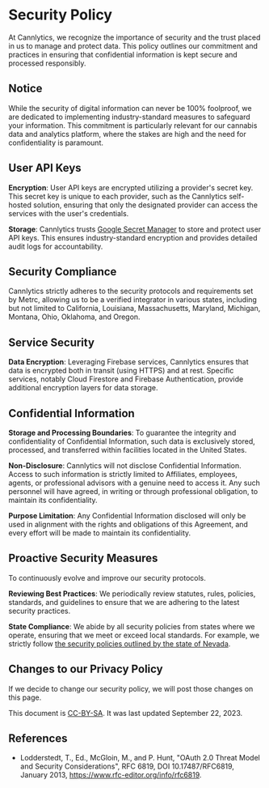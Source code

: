 # Security Policy

At Cannlytics, we recognize the importance of security and the trust placed in us to manage and protect data. This policy outlines our commitment and practices in ensuring that confidential information is kept secure and processed responsibly.
<!-- The security of your personal information is important to us, but remember that no method of transmission over the Internet, or method of electronic storage, is 100% secure. While we strive to use commercially acceptable means to protect your personal information, we cannot guarantee its absolute security. -->

## Notice

While the security of digital information can never be 100% foolproof, we are dedicated to implementing industry-standard measures to safeguard your information. This commitment is particularly relevant for our cannabis data and analytics platform, where the stakes are high and the need for confidentiality is paramount.


## User API Keys


**Encryption**: User API keys are encrypted utilizing a provider's secret key. This secret key is unique to each provider, such as the Cannlytics self-hosted solution, ensuring that only the designated provider can access the services with the user's credentials.

**Storage**: Cannlytics trusts [Google Secret Manager](https://cloud.google.com/secret-manager) to store and protect user API keys. This ensures industry-standard encryption and provides detailed audit logs for accountability.

## Security Compliance

Cannlytics strictly adheres to the security protocols and requirements set by Metrc, allowing us to be a verified integrator in various states, including but not limited to California, Louisiana, Massachusetts, Maryland, Michigan, Montana, Ohio, Oklahoma, and Oregon.

## Service Security

**Data Encryption**: Leveraging Firebase services, Cannlytics ensures that data is encrypted both in transit (using HTTPS) and at rest. Specific services, notably Cloud Firestore and Firebase Authentication, provide additional encryption layers for data storage.

## Confidential Information

**Storage and Processing Boundaries**: To guarantee the integrity and confidentiality of Confidential Information, such data is exclusively stored, processed, and transferred within facilities located in the United States.

**Non-Disclosure**: Cannlytics will not disclose Confidential Information. Access to such information is strictly limited to Affiliates, employees, agents, or professional advisors with a genuine need to access it. Any such personnel will have agreed, in writing or through professional obligation, to maintain its confidentiality.

**Purpose Limitation**: Any Confidential Information disclosed will only be used in alignment with the rights and obligations of this Agreement, and every effort will be made to maintain its confidentiality.

## Proactive Security Measures

To continuously evolve and improve our security protocols.

**Reviewing Best Practices**: We periodically review statutes, rules, policies, standards, and guidelines to ensure that we are adhering to the latest security practices.

**State Compliance**: We abide by all security policies from states where we operate, ensuring that we meet or exceed local standards. For example, we strictly follow [the security policies outlined by the state of Nevada](https://it.nv.gov/Governance/Security/State_Security_Policies_Standards___Procedures/).


## Changes to our Privacy Policy

If we decide to change our security policy, we will post those changes on this page.

This document is [CC-BY-SA](http://creativecommons.org/licenses/by-sa/4.0/). It was last updated September 22, 2023.


## References

- Lodderstedt, T., Ed., McGloin, M., and P. Hunt, "OAuth 2.0 Threat Model and Security Considerations", RFC 6819, DOI 10.17487/RFC6819, January 2013, <https://www.rfc-editor.org/info/rfc6819>.
